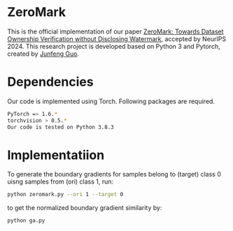 # ZeroMark
This is the official implementation of our paper [ZeroMark: Towards Dataset Ownership Verification without Disclosing Watermark](), accepted by NeurIPS 2024. This research project is developed based on Python 3 and Pytorch, created by [Junfeng Guo](https://junfenggo.github.io/).

# Dependencies

Our code is implemented using Torch. Following packages are required.

```bash
PyTorch => 1.6.*
torchvision > 0.5.*
Our code is tested on Python 3.8.3
```

# Implementatiion

To generate the boundary gradients for samples belong to (target) class 0 uisng samples from (ori) class 1, run: 

```bash
python zeromark.py --ori 1 --target 0
```

to get the normalized boundary gradient similarity by:

```bash
python ga.py
```


